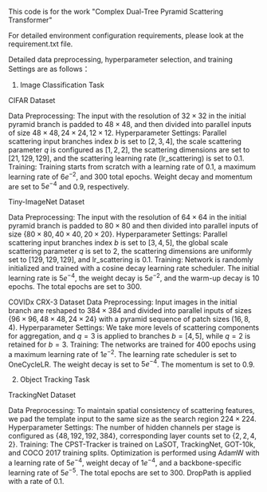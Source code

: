 This code is for the work "Complex Dual-Tree Pyramid Scattering Transformer"

For detailed environment configuration requirements, please look at the requirement.txt file.

Detailed data preprocessing, hyperparameter selection, and training Settings are as follows：

1. Image Classification Task

CIFAR Dataset 

Data Preprocessing: The input with the resolution of  $32×32$ in the initial pyramid branch is padded to $48×48$, and then divided into parallel inputs of size ${48×48, 24×24, 12×12}$.
Hyperparameter Settings: Parallel scattering input branches index $b$ is set to $[2,3,4]$, the scale scattering parameter $q$ is configured as $[1,2,2]$, the scattering dimensions are set to $[21,129,129]$, and the scattering learning rate (lr\_scattering) is set to $0.1$.
Training: Training starts from scratch with a learning rate of $0.1$, a maximum learning rate of $6e^{-2}$, and 300 total epochs. Weight decay and momentum are set to $5e^{-4}$ and $0.9$, respectively.

Tiny-ImageNet Dataset

Data Preprocessing: The input with the resolution of $64×64$ in the initial pyramid branch is padded to  $80×80$ and then divided into parallel inputs of size $\{80×80, 40×40, 20×20\}$. 
Hyperparameter Settings: Parallel scattering input branches index $b$ is set to $[3,4,5]$, the global scale scattering parameter $q$ is set to $2$, the scattering dimensions are uniformly set to $[129,129,129]$, and lr\_scattering is $0.1$.
Training: Network is randomly initialized and trained with a cosine decay learning rate scheduler. The initial learning rate is $5e^{-4}$, the weight decay is $5e^{-2}$, and the warm-up decay is $10$ epochs. The total epochs are set to 300. 

COVIDx CRX-3 Dataset
Data Preprocessing: Input images in the initial branch are reshaped to $384×384$ and divided into parallel inputs of sizes $\{96×96, 48×48, 24×24\}$ with a pyramid sequence of patch sizes $(16, 8, 4)$.
Hyperparameter Settings: We take more levels of scattering components for aggregation, and $q=3$ is applied to branches $b=[4,5]$, while $q=2$ is retained for $b=3$.
Training: The networks are trained for $400$ epochs using a maximum learning rate of $1e^{-2}$. The learning rate scheduler is set to OneCycleLR. The weight decay is set to $5e^{-4}$. The momentum is set to $0.9$.  

2. Object Tracking Task
   
TrackingNet Dataset

Data Preprocessing: To maintain spatial consistency of scattering features, we pad the template input to the same size as the search region $224×224$. 
Hyperparameter Settings: The number of hidden channels per stage is configured as $\{48, 192, 192, 384\}$, corresponding layer counts set to $\{2, 2, 4, 2\}$.
Training: The CPST-Tracker is trained on LaSOT, TrackingNet, GOT-10k, and COCO 2017 training splits. Optimization is performed using AdamW with a learning rate of $5e^{-4}$, weight decay of $1e^{-4}$, and a backbone-specific learning rate of $5e^{-5}$. The total epochs are set to 300. DropPath is applied with a rate of $0.1$.
